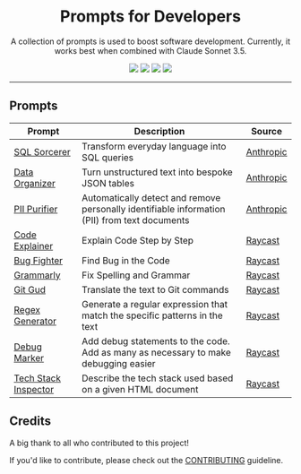<p align="center">
  <h1 align="center">Prompts for Developers</h1>
  <p align="center">
    A collection of prompts is used to boost software development. Currently, it works best when combined with Claude Sonnet 3.5.
  </p>
</p>
<p align="center">
<a href="https://twitter.com/dwarvesf"><img src="https://img.shields.io/badge/dwarvesf-blue?logo=X"></a>
<a href="https://discord.com/invite/dwarvesv"><img src="https://img.shields.io/badge/Discord-dwarvesv-blue?logo=Discord"></a>
<a href="https://www.facebook.com/dwarvesf"><img src="https://img.shields.io/badge/Facebook-dwarvesf-blue?logo=Facebook"></a>
<a href="https://d.foundation"><img src="https://img.shields.io/badge/Website-orange"></a>
</p>

---

## Prompts

| Prompt                                                          | Description                                                                                   | Source                                                                   |
| --------------------------------------------------------------- | --------------------------------------------------------------------------------------------- | ------------------------------------------------------------------------ |
| [SQL Sorcerer](prompts/sql-sorcerer.prompt.yml)                 | Transform everyday language into SQL queries                                                  | [Anthropic](https://docs.anthropic.com/en/prompt-library/sql-sorcerer)   |
| [Data Organizer](prompts/data-organizer.prompt.yml)             | Turn unstructured text into bespoke JSON tables                                               | [Anthropic](https://docs.anthropic.com/en/prompt-library/data-organizer) |
| [PII Purifier](prompts/pii-purifier.prompt.yml)                 | Automatically detect and remove personally identifiable information (PII) from text documents | [Anthropic](https://docs.anthropic.com/en/prompt-library/pii-purifier)   |
| [Code Explainer](prompts/code-explainer.prompt.yml)             | Explain Code Step by Step                                                                     | [Raycast](https://ray.so/prompts/raycast)                                |
| [Bug Fighter](prompts/bug-fighter.prompt.yml)                   | Find Bug in the Code                                                                          | [Raycast](https://ray.so/prompts/raycast)                                |
| [Grammarly](prompts/grammarly.prompt.yml)                       | Fix Spelling and Grammar                                                                      | [Raycast](https://ray.so/prompts/raycast)                                |
| [Git Gud](prompts/git-gud.prompt.yml)                           | Translate the text to Git commands                                                            | [Raycast](https://ray.so/prompts/raycast)                                |
| [Regex Generator](prompts/regex-generator.prompt.yml)           | Generate a regular expression that match the specific patterns in the text                    | [Raycast](https://ray.so/prompts/raycast)                                |
| [Debug Marker](prompts/debug-marker.prompt.yml)                 | Add debug statements to the code. Add as many as necessary to make debugging easier           | [Raycast](https://ray.so/prompts/raycast)                                |
| [Tech Stack Inspector](prompts/tech-stack-inspector.prompt.yml) | Describe the tech stack used based on a given HTML document                                   | [Raycast](https://ray.so/prompts/raycast)                                |

## Credits

A big thank to all who contributed to this project!

If you'd like to contribute, please check out the [CONTRIBUTING](./CONTRIBUTING.md) guideline.

<a href="https://github.com/dwarvesf/prompts-for-dev/graphs/contributors">
